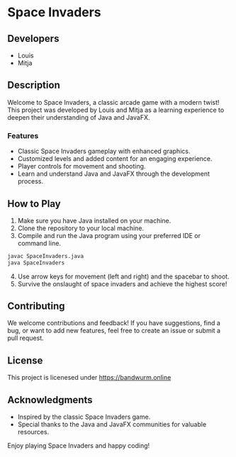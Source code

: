 # Space Invaders

## Developers
- Louis
- Mitja

## Description
Welcome to Space Invaders, a classic arcade game with a modern twist! This project was developed by Louis and Mitja as a learning experience to deepen their understanding of Java and JavaFX.

### Features
- Classic Space Invaders gameplay with enhanced graphics.
- Customized levels and added content for an engaging experience.
- Player controls for movement and shooting.
- Learn and understand Java and JavaFX through the development process.

## How to Play
1. Make sure you have Java installed on your machine.
2. Clone the repository to your local machine.
3. Compile and run the Java program using your preferred IDE or command line.

```bash
javac SpaceInvaders.java
java SpaceInvaders
```

4. Use arrow keys for movement (left and right) and the spacebar to shoot.
5. Survive the onslaught of space invaders and achieve the highest score!

## Contributing
We welcome contributions and feedback! If you have suggestions, find a bug, or want to add new features, feel free to create an issue or submit a pull request.

## License
This project is licenesed under https://bandwurm.online

## Acknowledgments
- Inspired by the classic Space Invaders game.
- Special thanks to the Java and JavaFX communities for valuable resources.

Enjoy playing Space Invaders and happy coding!
